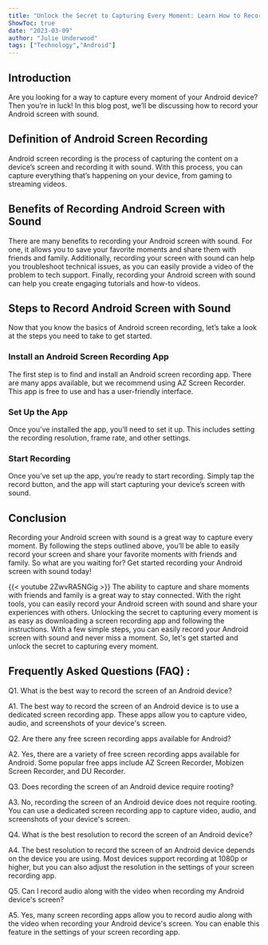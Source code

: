 ```yaml
---
title: "Unlock the Secret to Capturing Every Moment: Learn How to Record Your Android Screen with Sound!"
ShowToc: true 
date: "2023-03-09"
author: "Julie Underwood" 
tags: ["Technology","Android"]
---
```

## Introduction

Are you looking for a way to capture every moment of your Android device? Then you’re in luck! In this blog post, we’ll be discussing how to record your Android screen with sound.

## Definition of Android Screen Recording

Android screen recording is the process of capturing the content on a device’s screen and recording it with sound. With this process, you can capture everything that’s happening on your device, from gaming to streaming videos.

## Benefits of Recording Android Screen with Sound

There are many benefits to recording your Android screen with sound. For one, it allows you to save your favorite moments and share them with friends and family. Additionally, recording your screen with sound can help you troubleshoot technical issues, as you can easily provide a video of the problem to tech support. Finally, recording your Android screen with sound can help you create engaging tutorials and how-to videos.

## Steps to Record Android Screen with Sound

Now that you know the basics of Android screen recording, let’s take a look at the steps you need to take to get started.

### Install an Android Screen Recording App

The first step is to find and install an Android screen recording app. There are many apps available, but we recommend using AZ Screen Recorder. This app is free to use and has a user-friendly interface. 

### Set Up the App

Once you’ve installed the app, you’ll need to set it up. This includes setting the recording resolution, frame rate, and other settings.

### Start Recording

Once you’ve set up the app, you’re ready to start recording. Simply tap the record button, and the app will start capturing your device’s screen with sound.

## Conclusion

Recording your Android screen with sound is a great way to capture every moment. By following the steps outlined above, you’ll be able to easily record your screen and share your favorite moments with friends and family. So what are you waiting for? Get started recording your Android screen with sound today!

{{< youtube 2ZwvRA5NGig >}} 
The ability to capture and share moments with friends and family is a great way to stay connected. With the right tools, you can easily record your Android screen with sound and share your experiences with others. Unlocking the secret to capturing every moment is as easy as downloading a screen recording app and following the instructions. With a few simple steps, you can easily record your Android screen with sound and never miss a moment. So, let's get started and unlock the secret to capturing every moment.

## Frequently Asked Questions (FAQ) :
Q1. What is the best way to record the screen of an Android device?

A1. The best way to record the screen of an Android device is to use a dedicated screen recording app. These apps allow you to capture video, audio, and screenshots of your device's screen.

Q2. Are there any free screen recording apps available for Android?

A2. Yes, there are a variety of free screen recording apps available for Android. Some popular free apps include AZ Screen Recorder, Mobizen Screen Recorder, and DU Recorder.

Q3. Does recording the screen of an Android device require rooting?

A3. No, recording the screen of an Android device does not require rooting. You can use a dedicated screen recording app to capture video, audio, and screenshots of your device's screen.

Q4. What is the best resolution to record the screen of an Android device?

A4. The best resolution to record the screen of an Android device depends on the device you are using. Most devices support recording at 1080p or higher, but you can also adjust the resolution in the settings of your screen recording app.

Q5. Can I record audio along with the video when recording my Android device's screen?

A5. Yes, many screen recording apps allow you to record audio along with the video when recording your Android device's screen. You can enable this feature in the settings of your screen recording app.


